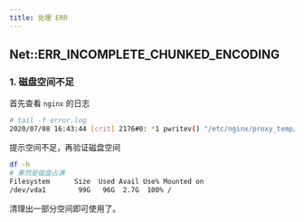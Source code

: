 ```yaml
---
title: 处理 ERR
---
```


## Net::ERR_INCOMPLETE_CHUNKED_ENCODING

### 1. 磁盘空间不足

首先查看 `nginx` 的日志

```bash
# tail -f error.log
2020/07/08 16:43:44 [crit] 2176#0: *1 pwritev() "/etc/nginx/proxy_temp/1/00/0000000001" failed (28: No space left on device) while reading upstream
```

提示空间不足，再验证磁盘空间

```bash
df -h
# 果然是磁盘占满
Filesystem      Size  Used Avail Use% Mounted on
/dev/vda1        99G   96G  2.7G  100% /
```

清理出一部分空间即可使用了。

